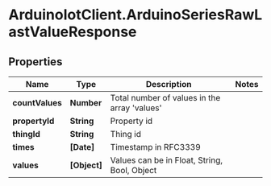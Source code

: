 # ArduinoIotClient.ArduinoSeriesRawLastValueResponse

## Properties

Name | Type | Description | Notes
------------ | ------------- | ------------- | -------------
**countValues** | **Number** | Total number of values in the array &#39;values&#39; | 
**propertyId** | **String** | Property id | 
**thingId** | **String** | Thing id | 
**times** | **[Date]** | Timestamp in RFC3339 | 
**values** | **[Object]** | Values can be in Float, String, Bool, Object | 


